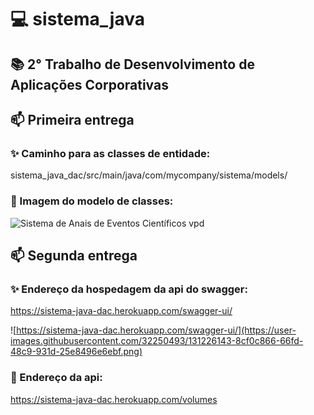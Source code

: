 # :computer: sistema_java
##  :books: 2° Trabalho de Desenvolvimento de Aplicações Corporativas

## :mailbox: Primeira entrega

### :sparkles: Caminho para as classes de entidade:

sistema_java_dac/src/main/java/com/mycompany/sistema/models/

### :paperclip: Imagem do modelo de classes:

![Sistema de Anais de Eventos Científicos vpd](https://user-images.githubusercontent.com/32250493/127390190-468ceaf1-f6ee-4f50-9438-a28aaeb386fc.jpg)

## :mailbox: Segunda entrega

### :sparkles: Endereço da hospedagem da api do swagger:

https://sistema-java-dac.herokuapp.com/swagger-ui/

![https://sistema-java-dac.herokuapp.com/swagger-ui/](https://user-images.githubusercontent.com/32250493/131226143-8cf0c866-66fd-48c9-931d-25e8496e6ebf.png)

### :dart: Endereço da api:

https://sistema-java-dac.herokuapp.com/volumes

